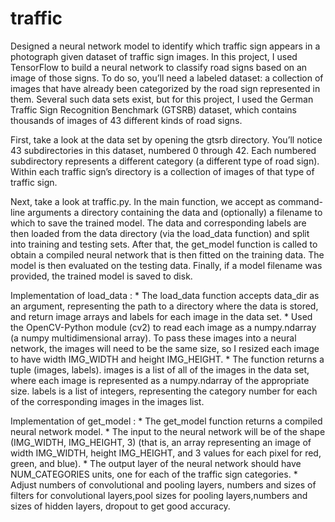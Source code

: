 # traffic
 Designed a neural network model to identify which traffic sign appears in a photograph given dataset of traffic sign images.
In this project, I used TensorFlow to build a neural network to classify road signs based on an image of those signs.
To do so, you’ll need a labeled dataset: a collection of images that have already been categorized by the road sign represented in them.
Several such data sets exist, but for this project, 
I used the German Traffic Sign Recognition Benchmark (GTSRB) dataset, which contains thousands of images of 43 different kinds of road signs.

First, take a look at the data set by opening the gtsrb directory. You’ll notice 43 subdirectories in this dataset, numbered 0 through 42.
Each numbered subdirectory represents a different category (a different type of road sign).
Within each traffic sign’s directory is a collection of images of that type of traffic sign.

Next, take a look at traffic.py. In the main function, we accept as command-line arguments a directory containing the data and (optionally) a filename to which to save the trained model.
The data and corresponding labels are then loaded from the data directory (via the load_data function) and split into training and testing sets.
After that, the get_model function is called to obtain a compiled neural network that is then fitted on the training data.
The model is then evaluated on the testing data. Finally, if a model filename was provided, the trained model is saved to disk.

Implementation of load_data :
      * The load_data function accepts data_dir as an argument, representing the path to a directory where the data is stored,
        and return image arrays and labels for each image in the data set.
      * Used the OpenCV-Python module (cv2) to read each image as a numpy.ndarray (a numpy multidimensional array).
        To pass these images into a neural network, the images will need to be the same size, so I resized each image to have width IMG_WIDTH and height IMG_HEIGHT.
      * The function returns a tuple (images, labels). images is a list of all of the images in the data set, where each image is represented as a numpy.ndarray of the appropriate size.
        labels is a list of integers, representing the category number for each of the corresponding images in the images list.
        
        
Implementation of get_model :
      * The get_model function returns a compiled neural network model.
      * The input to the neural network will be of the shape (IMG_WIDTH, IMG_HEIGHT, 3) (that is, an array representing an image of width IMG_WIDTH, height IMG_HEIGHT, and 3 values for each pixel for red, green, and blue).
      * The output layer of the neural network should have NUM_CATEGORIES units, one for each of the traffic sign categories.
      * Adjust numbers of convolutional and pooling layers, numbers and sizes of filters for convolutional layers,pool sizes for pooling layers,numbers and sizes of hidden layers, dropout
        to get good accuracy.
      
      
